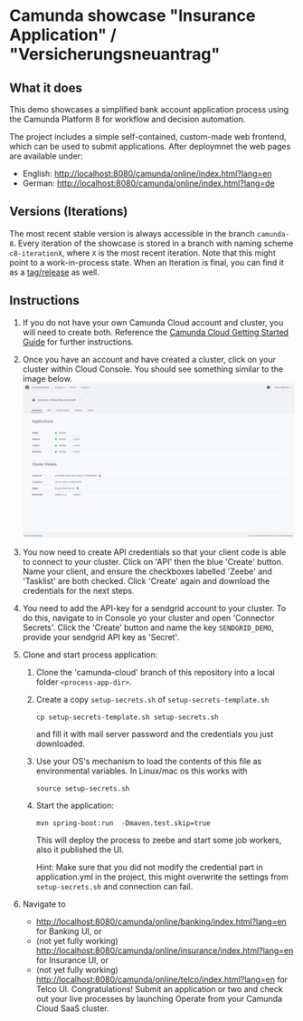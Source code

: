 # Camunda showcase "Insurance Application" / "Versicherungsneuantrag"

## What it does

This demo showcases a simplified bank account application process using the Camunda Platform 8 for workflow and decision automation.

The project includes a simple self-contained, custom-made web frontend, which can be used to submit applications.
After deploymnet the web pages are available under:

* English: <http://localhost:8080/camunda/online/index.html?lang=en>
* German: <http://localhost:8080/camunda/online/index.html?lang=de>

## Versions (Iterations)

The most recent stable version is always accessible in the branch `camunda-8`.
Every iteration of the showcase is stored in a branch with naming scheme `c8-iterationX`, where `X` is the most recent iteration.
Note that this might point to a work-in-process state.
When an Iteration is final, you can find it as a [tag/release](https://github.com/camunda-consulting/showroom-customer-onboarding/releases) as well.

## Instructions

1. If you do not have your own Camunda Cloud account and cluster, you will need to create both. Reference the [Camunda Cloud Getting Started Guide](https://camunda.com/blog/2019/09/getting-started-camunda-cloud/) for further instructions.

1. Once you have an account and have created a cluster, click on your cluster within Cloud Console. You should see something similar to the image below.
![Cloud Console](docs/cloud_console_screenshot.png)

1. You now need to create API credentials so that your client code is able to connect to your cluster. Click on 'API' then the blue 'Create' button. Name your client, and ensure the checkboxes labelled 'Zeebe' and 'Tasklist' are both checked. Click 'Create' again and download the credentials for the next steps.

1. You need to add the API-key for a sendgrid account to your cluster.
To do this, navigate to in Console yo your cluster and open 'Connector Secrets'.
Click the 'Create' button and name the key `SENDGRID_DEMO`, provide your sendgrid API key as 'Secret'.

1. Clone and start process application:

   1. Clone the 'camunda-cloud' branch of this repository into a local folder `<process-app-dir>`.

   1. Create a copy `setup-secrets.sh` of `setup-secrets-template.sh`

          cp setup-secrets-template.sh setup-secrets.sh

      and fill it with mail server password and the credentials you just downloaded.

   1. Use your OS's mechanism to load the contents of this file as environmental variables. In Linux/mac os this works with

          source setup-secrets.sh

   1. Start the application:

          mvn spring-boot:run  -Dmaven.test.skip=true

      This will deploy the process to zeebe and start some job workers, also it published the UI.

      Hint: Make sure that you did not modify the credential part in application.yml in the project, this might overwrite the settings from `setup-secrets.sh` and connection can fail.

1. Navigate to
   * [http://localhost:8080/camunda/online/banking/index.html?lang=en](http://localhost:8080/camunda/online/banking/index.html?lang=en) for Banking UI, or
   * (not yet fully working) [http://localhost:8080/camunda/online/insurance/index.html?lang=en](http://localhost:8080/camunda/online/insurance/index.html?lang=en) for Insurance UI, or
   * (not yet fully working) [http://localhost:8080/camunda/online/telco/index.html?lang=en](http://localhost:8080/camunda/online/telco/index.html?lang=en) for Telco UI.
   Congratulations! Submit an application or two and check out your live processes by launching Operate from your Camunda Cloud SaaS cluster.



